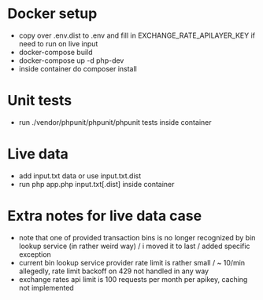 # Docker setup
- copy over .env.dist to .env and fill in EXCHANGE_RATE_APILAYER_KEY if need to run on live input
- docker-compose build
- docker-compose up -d php-dev
- inside container do composer install
# Unit tests
- run ./vendor/phpunit/phpunit/phpunit tests inside container
# Live data
- add input.txt data or use input.txt.dist
- run php app.php input.txt[.dist] inside container
# Extra notes for live data case
- note that one of provided transaction bins is no longer recognized by bin lookup service (in rather weird way) / i moved it to last / added specific exception
- current bin lookup service provider rate limit is rather small / ~ 10/min allegedly, rate limit backoff on 429 not handled in any way
- exchange rates api limit is 100 requests per month per apikey, caching not implemented
